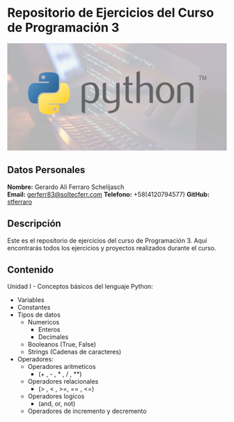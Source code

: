 # Repositorio de Ejercicios del Curso de Programación 3

![imagen_curso](recursos/python.jpg)

## Datos Personales

**Nombre:** Gerardo Ali Ferraro Schelijasch  
**Email:** gerferr83@soltecferr.com
**Telefono:** +58(4120794577) 
**GitHub:** [stferraro](https://github.com/stferraro)
 

## Descripción

Este es el repositorio de ejercicios del curso de Programación 3. Aquí encontrarás todos los ejercicios y proyectos realizados durante el curso.

## Contenido

Unidad I - Conceptos básicos del lenguaje Python:

- Variables 
- Constantes 
- Tipos de datos
    - Numericos
        - Enteros
        - Decimales
    - Booleanos (True, False)
    - Strings (Cadenas de caracteres)
- Operadores:
    - Operadores aritmeticos 
        - (+ , - , * , / , **)
    - Operadores relacionales
        - (> , < , >=, == , <=)
    - Operadores logicos 
        - (and, or, not)
    - Operadores de incremento y decremento

